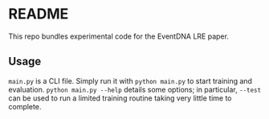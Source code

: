 # README

This repo bundles experimental code for the EventDNA LRE paper.

## Usage

`main.py` is a CLI file. Simply run it with `python main.py` to start training and evaluation. `python main.py --help` details some options; in particular, `--test` can be used to run a limited training routine taking very little time to complete.

